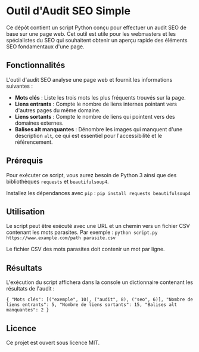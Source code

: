 # Outil d'Audit SEO Simple

Ce dépôt contient un script Python conçu pour effectuer un audit SEO de base sur une page web. Cet outil est utile pour les webmasters et les spécialistes du SEO qui souhaitent obtenir un aperçu rapide des éléments SEO fondamentaux d'une page.

## Fonctionnalités

L'outil d'audit SEO analyse une page web et fournit les informations suivantes :

- **Mots clés** : Liste les trois mots les plus fréquents trouvés sur la page.
- **Liens entrants** : Compte le nombre de liens internes pointant vers d'autres pages du même domaine.
- **Liens sortants** : Compte le nombre de liens qui pointent vers des domaines externes.
- **Balises alt manquantes** : Dénombre les images qui manquent d'une description `alt`, ce qui est essentiel pour l'accessibilité et le référencement.

## Prérequis

Pour exécuter ce script, vous aurez besoin de Python 3 ainsi que des bibliothèques `requests` et `beautifulsoup4`.

Installez les dépendances avec `pip` :
`pip install requests beautifulsoup4`

## Utilisation
Le script peut être exécuté avec une URL et un chemin vers un fichier CSV contenant les mots parasites. Par exemple :
`python script.py https://www.example.com/path parasite.csv`

Le fichier CSV des mots parasites doit contenir un mot par ligne.

## Résultats
L'exécution du script affichera dans la console un dictionnaire contenant les résultats de l'audit :


`
{
  "Mots clés": [("exemple", 10), ("audit", 8), ("seo", 6)],
  "Nombre de liens entrants": 5,
  "Nombre de liens sortants": 15,
  "Balises alt manquantes": 2
}
`

## Licence

Ce projet est ouvert sous licence MIT.
